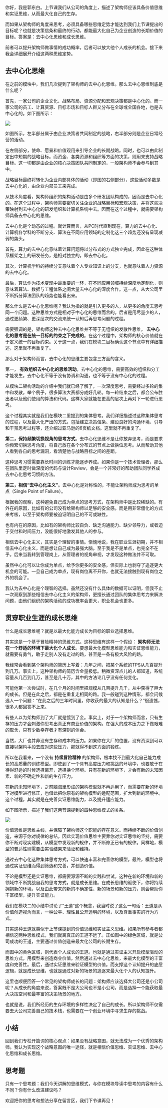 你好，我是郭东白。上节课我们从公司的角度上，描述了架构师应该具备价值思维和实证思维，从而最大化自己的生存。

而如果从架构师的角度来思考，必须具备哪些思维定势才能达到我们上节课提出的目标呢？也就是决策信条和最终的行动，都能最大化自己为企业创造的长期价值的目标。答案是：去中心化思维和成长思维。

前者可以提升架构师做事情的成功概率，后者可以放大他个人成长的机会。接下来我会详细展开介绍这两种思维定势。

## 去中心化思维

在之前的模块中，我们几次提到了架构师的去中心化思维。那么去中心思维到底是什么呢？

首先，一家公司的企业文化、战略布局、资源分配和宏观决策都是中心化的。而一家公司的员工、计算资源、目标市场和目标人群又分布在全球或全国各地，也是去中心化的。如下图所示：

![](https://static001.geekbang.org/resource/image/27/ac/271d985784220fca75f61a0289df1dac.jpg?wh=8000x4500)

如图所示，左半部分属于由企业决策者共同制定的战略，右半部分则是企业日常经营的活动。

在左侧部分，使命、愿景和价值观用来引导企业的长期战略。同时，也可以由此制定出中短期的战略目标。而资金、各类资源和组织等方面的决策，则用来支持战略目标。这一切都是由企业的核心决策团队共同制定的，一般架构师不会参与到其中。

战略目标最终将转化为企业内部具体的活动（即图的右侧部分），这些活动多数是去中心化的，由企业内部员工来完成。

从技术角度看，架构师组织的架构活动是由多个研发团队构成的，因而是去中心化的。在这个过程中，架构师需要密切关注企业的战略目标和宏观决策，并将这些决策映射到去中心化的研发组织和计算机系统中去。因而在这个过程中，就需要架构师具备去中心化的思维。

去中心化是个动态的过程。就计算而言，从PC时代直到现在，算力的去中心化、计算机各学科的不断分支、算法在不同应用领域的定制化这三个趋势还没有呈现减弱的势头。

首先，算力的去中心化意味着计算问题将以分布式的方式独立完成，因此在这种体系框架之上的研发任务，是相对独立的，即去中心化。

其次，计算机学科的持续分支意味着个人专业知识上的分支，也就意味着人力资源的去中心化。

最后，算法作为技术变现中最重要的一环，在不同应用领域持续深度地定制化，则意味着算法、数据与工程体系之间大量去中心化的深度合作。这一点，从大公司里不断拆分算法团队的趋势也能看出来。

那么什么是去中心化思维呢？我认为指的就是引入更多的人，从更多的角度去思考同一个问题。这种思维方式是相对于中心化的思维而言的。后者是用尽量少的人，通过更频繁、更深层次的交流来统一认知后再思考问题的过程。

需要强调的是，架构师这种去中心化思维并不等于无组织的发散性思维。 **去中心化的思考是在统一目标的约束之下完成的**。在这个过程中，架构师的核心价值就在于定义统一的目标约束。关于这一点，我们在模块二目标确认这个节点中有详细描述，这里就不再重复了。

那么对于架构师而言，去中心化的思维主要包含三方面的含义。

第一， **有效组织去中心化的思维活动**。去中心化的思维，需要高效的组织和分工才能发生。去中心化不等于没有协调和沟通，也不等于没有中心化的过程。

从模块二架构活动的介绍中我们就已经了解了，一次深度思考，需要经过多轮的集中和发散。举个例子，很多算法大赛都分成好几轮。每一轮结束之后，都会公布胜出者以及他们使用的算法和代码。这样大家就能在更高的层次上再对下一轮进行思考。

这个过程其实就是我们在模块二里提到的集体思考。我们详细描述过这种集体思考的过程，以及最大化产出的方式。包括建立决策信条、建设良好的沟通环境、引导和干预思考过程等，还介绍过亚马逊的6页纸文档。这里就不再重复了。

**第二，保持频繁切换视角的思考方式**。去中心化思维不是让你放弃思考，而是要求你频繁切换思考角度，将自己放在各个分布式的节点上做换位思考。从而帮助其他人看到各自的思考漏洞，看清楚他与战略目标之间的差距。

这种思考习惯需要靠长时间的训练才能逐步养成。如果你是一个技术管理者，那么在团队里定时做深度的代码与设计Review，会是一个非常好的帮助团队同学养成去中心化思考习惯的方法。

**第三，相信“去中心化主义”**。去中心化是对称性的，不能让架构师成为思考的单点（Single Point of Failure）。

根据我的观察，这种避免自己成为单点的思考方式，在架构师中是比较稀缺的。有外在的原因，比如有的公司没有给架构师以足够的安全感。而是用非常僵化的方式来考核，以至于架构师要被迫证明自己的不可或缺性。

也有内在的原因，比如有的架构师比较自负、缺乏沟通能力、缺少领导力，或者迫于交付和时间压力，没能很好地激发其他人的参与。

相信去中心化主义，其实是个理智的事情。惭愧地说，我在职业生涯初期，并不相信去中心化主义，而是想让自己成为最强大脑。至于我是不是单点，也完全不在乎。后来当我转到管理岗上，从管理者的视角审视，才发现这种做法并不可取。

虽然中心化可以让你成为单点，给予你更多的安全感，但实际上也剥夺了追逐更大机会的可能。一旦自己成为单点，现有岗位离不开你，也就无法接触到现有岗位之外的机会了。

我认为去中心化是个理智的选择。虽然还没有什么具体的数据可以证明，但我不止一次观察到那些相信去中心化主义的架构师，更擅长通过团队的集体思考力来解决问题，由他们组织的架构活动的成功概率会更大，职业机会也更多。

## 贯穿职业生涯的成长思维

什么是成长思维呢？就是以最大化能力成长为目标的职业选择思维。

其实这是一个基于冒险精神的思维方式。这种思维有这样一个假设： **架构师无法在一个舒适的环境下最大化个人成长**。要想最大化模型思维能力和实证思维能力，就需要有勇气，敢于走别人没有走过的路，甚至是一条有极大风险的路。

我经常会看到某个架构师的简历上写着：几年之间，把某个系统的TPS从几百提升到几万。事实上，这种架构师的简历含金量极低。稍微资深点儿的人都知道，系统容量从几百到几万，甚至是几十万，其中的方法论几乎没有任何变化。

可能他第一次尝试时，在几个月的时间里把规模从几百提升几千，从中获得了巨大的成长。但是在此之后，都是在重复走相同的路。我一般碰到这种情形，都会问候选人一个问题：“在此之后的三年时间里，你收获的最大的认知是什么？”很遗憾，很多人都回答不上来。

有些人以为架构师到了大厂就是镀到了金。事实上，对于一个架构师而言，只有生存的压力才会刺激你思考出真正有商业价值的架构。在强大的成本压力之下做艰难的取舍，只有少数幸存者才有深刻的体会。

当然，大厂也并非没有生存和成本的压力。如果你在大厂的位置，没有资深到可以直接以架构手段去应对这些压力，那就得不到这方面的锻炼。

所以在我看来，一个没有 **持续冒险精神** 的架构师，根本找不到最大化自己能力成长的高质量的训练模型。即使到了一个具有高度压力和挑战的环境中，也要敢于在待得舒适的时候选择离开，选择换个环境。只有在新的环境下，才会有新的未知因素、新的不确定性和新的生存压力。

在新的未知环境下，之前脑海里形成的架构模型就不再适用了，而需要在新的环境下对模型进行修正，也借此把你原有的架构模型的适配范围，扩大到新的环境中。这个过程，其实就是在完善实证思维能力，以及提升适应能力。

如下图所示，描述了我们这两节课提到的四种思维模式的关系。

![](https://static001.geekbang.org/resource/image/ac/d6/ac88b3571d6690e11c4d6afaa14935d6.jpg?wh=8000x4500)

价值思维是思维主线，并保障了架构师这个职能的存在意义。而持续不断的价值创造，来源于你对规律的总结。因此实现价值思维主要靠你对实证思维的坚持，需要你不断对现实建模，从模型中发现新的规律，并不断修正已有的规律。同样地，模型的普适性则需要由实验结果来验证和维持。

通过去中心化这种集体思考方式，可以快速丰富和完善你的模型。最终，模型也将通过实证思维而得到筛选和完善，并创造价值。

不论是模型还是实证思维，都需要源源不断的实践和尝试。这种在新的环境和新的领域中不断挑战自我的思考方式，就是成长思维。在成长思维的驱使下，你将持续拥抱新的环境，以及由此带来的新的不确定性、新的场景和新的压力，则会帮助你丰富模型，提升实证能力。

我们在模块二的小结中讨论了“王道”这个概念，我当时说了这么一句话：王道是从价值创造视角而言，一种公平、理性且公开透明的环境，以及尊重事实的行为方式。

其实这种王道就类似于上节课提到的价值思维和实证主义思维。如果所有参与者都相信这两种思维模式，我们就离真正的王道不远了。正如图中的绿色区域，就是公司成功的王道，主要通过价值创造来最大化公司的长期生存。

而图中的黄色区域，则代表个人成长的王道。也就是通过实证主义开启模型驱动的思维方式，用模型来创造商业价值。然后通过去中心化思维，来最大化模型的丰富度和完善性。最后，通过实证思维来验证模型的价值。而支撑这个认知提升的底层逻辑，就是成长思维，也就是通过对新的场景的追逐来最大化个人的认知提升。

这里也顺便回答一个常见的架构师成长的问题：架构师应该选择大公司还是小公司呢？从成长的角度来说，答案既不是大公司也不是小公司，而是选择一个能获取最大决策空间和最丰富的决策场景的地方。

也就是说，我们所经历的生存环境的多样性决定了自己的成长。所以架构师不仅需要去大公司完善自己的技术栈，也需要在一个创业环境中寻求生存的挑战。

## 小结

回到我们专栏开篇词的核心观点：如果没有战略意图，就无法成为一个优秀的架构师。我认为实现这个战略意图的唯一途径，就是相信价值思维、实证思维、去中心化思维和成长思维。

## 思考题

只有一个思考题：我们今天讲解的思维模式，与你在模块导读中思考的内容有什么不同？你有什么改进建议吗？

欢迎把你的思考和想法分享在留言区，我们下节课再见！